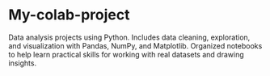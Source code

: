 # My-colab-project
Data analysis projects using Python. Includes data cleaning, exploration, and visualization with Pandas, NumPy, and Matplotlib. Organized notebooks to help learn practical skills for working with real datasets and drawing insights.
